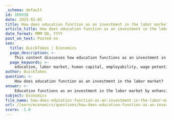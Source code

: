 ```yaml
---
_schema: default
id: 169930
date: 2025-02-05
title: How does education function as an investment in the labor market?
article_title: How does education function as an investment in the labor market?
date_format: MMM DD, YYYY
post_on_text: Posted on
seo:
  title: QuickTakes | Economics
  page_description: >-
    This content discusses how education functions as an investment in the labor market by enhancing human capital, employability, and economic outcomes, including the importance of opportunity costs, market dynamics, and the benefits of networking.
  page_keywords: >-
    education, labor market, human capital, employability, wage potential, economic outcomes, opportunity cost, market dynamics, social capital, networking, public education, private education, long-term benefits, career development
author: QuickTakes
question: >-
    How does education function as an investment in the labor market?
answer: >-
    Education functions as an investment in the labor market by enhancing an individual's human capital, which in turn influences their employability, wage potential, and overall economic outcomes. Here are several key aspects of how education serves as an investment:\n\n1. **Human Capital Development**: Education increases an individual's skills, knowledge, and competencies, making them more valuable to employers. This investment in human capital is linked to better job prospects and higher wages. Studies indicate that as educational attainment rises, so do employment rates and earnings, with individuals holding higher degrees generally experiencing lower unemployment rates during economic downturns.\n\n2. **Economic Outcomes**: There is a positive correlation between education and various economic outcomes, including higher wages, increased labor participation rates, and overall economic growth. For instance, the U.S. Bureau of Labor Statistics has reported that individuals with higher educational qualifications tend to earn more and face lower unemployment rates compared to those with less education.\n\n3. **Opportunity Cost**: Investing in education involves opportunity costs, as individuals may forego immediate earnings to pursue further education. However, the long-term benefits, such as higher lifetime earnings and job stability, often outweigh these initial costs.\n\n4. **Market Dynamics**: The labor market is influenced by the supply and demand for skilled workers. As industries evolve and new technologies emerge, the demand for educated workers increases. Education equips individuals with the necessary skills to adapt to these changes, thereby enhancing their employability.\n\n5. **Social Capital and Networking**: Education also provides opportunities for networking and building social capital, which can lead to job opportunities and career advancement. The connections made during educational experiences can be crucial for entering and succeeding in the labor market.\n\n6. **Public vs. Private Education**: The type of education (public vs. private) can also impact labor market outcomes. Public education often aims to provide equitable access to education, while private institutions may offer specialized programs that can lead to higher-paying jobs. The choice between these options can influence an individual's return on investment in education.\n\n7. **Long-term Benefits**: Beyond immediate job placement, education contributes to long-term career development, job satisfaction, and innovative capacities. Individuals with higher education levels tend to have better job performance and commitment, which can lead to promotions and career growth.\n\nIn summary, education acts as a critical investment in the labor market by enhancing human capital, improving economic outcomes, and providing individuals with the skills necessary to navigate the complexities of modern employment landscapes. The benefits of this investment are not only personal but also extend to broader economic growth and societal well-being.
subject: Economics
file_name: how-does-education-function-as-an-investment-in-the-labor-market.md
url: /learn/economics/questions/how-does-education-function-as-an-investment-in-the-labor-market
score: -1.0
---
```


&nbsp;